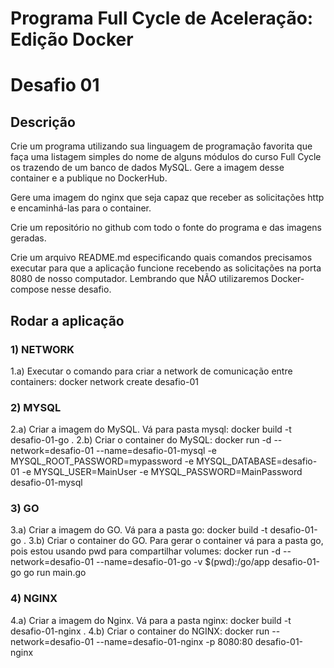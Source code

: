 # Programa Full Cycle de Aceleração: Edição Docker
# Desafio 01

## Descrição
Crie um programa utilizando sua linguagem de programação favorita que faça uma listagem simples do nome de alguns módulos do curso Full Cycle os trazendo de um banco de dados MySQL. Gere a imagem desse container e a publique no DockerHub.

Gere uma imagem do nginx que seja capaz que receber as solicitações http e encaminhá-las para o container.

Crie um repositório no github com todo o fonte do programa e das imagens geradas.

Crie um arquivo README.md especificando quais comandos precisamos executar para que a aplicação funcione recebendo as solicitações na porta 8080 de nosso computador. Lembrando que NÃO utilizaremos Docker-compose nesse desafio.

## Rodar a aplicação

### 1) NETWORK
1.a) Executar o comando para criar a network de comunicação entre containers:
docker network create desafio-01

### 2) MYSQL
2.a) Criar a imagem do MySQL. Vá para pasta mysql:
docker build -t desafio-01-go .
2.b) Criar o container do MySQL:
docker run -d --network=desafio-01 --name=desafio-01-mysql -e MYSQL_ROOT_PASSWORD=mypassword -e MYSQL_DATABASE=desafio-01 -e MYSQL_USER=MainUser -e MYSQL_PASSWORD=MainPassword desafio-01-mysql

### 3) GO
3.a) Criar a imagem do GO. Vá para a pasta go:
docker build -t desafio-01-go .
3.b) Criar o container do GO. Para gerar o container vá para a pasta go, pois estou usando pwd para compartilhar volumes:
docker run -d --network=desafio-01 --name=desafio-01-go -v $(pwd):/go/app desafio-01-go go run main.go

### 4) NGINX
4.a) Criar a imagem do Nginx. Vá para a pasta nginx:
docker build -t desafio-01-nginx .
4.b) Criar o container do NGINX:
docker run --network=desafio-01 --name=desafio-01-nginx -p 8080:80 desafio-01-nginx
